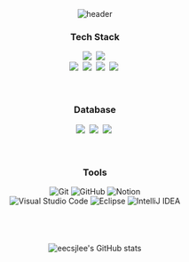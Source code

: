 <!--header 부분-->
<div align="center">
  <img src="https://capsule-render.vercel.app/api?type=slice&color=auto&height=300&section=header&text=Lee%20Junyoung&desc=Electronic%20Engineering%20and%20Computer%20Science&descSize=15&fontAlignY=15&descAlignY=30&fontSize=50&rotate=19&fontAlign=70&descAlign=79.3" alt="header" />
</div>

<!--내용 부분-->
<h3 align="center">Tech Stack</h3>
<div align="center">
  <img src="https://img.shields.io/badge/java-007396.svg?style=for-the-badge&logo=java&logoColor=white" />&nbsp
  <img src="https://img.shields.io/badge/springboot-6DB33F.svg?style=for-the-badge&logo=springboot&logoColor=white" />&nbsp
</div>

<div align="center">
  <img src="https://img.shields.io/badge/html5-E34F26.svg?style=for-the-badge&logo=html5&logoColor=white" />&nbsp
  <img src="https://img.shields.io/badge/css3-1572B6.svg?style=for-the-badge&logo=css3&logoColor=white" />&nbsp
  <img src="https://img.shields.io/badge/javascript-F7DF1E.svg?style=for-the-badge&logo=javascript&logoColor=20232a" />&nbsp
  <img src="https://img.shields.io/badge/react-20232a.svg?style=for-the-badge&logo=react&logoColor=61DAFB" />&nbsp
</div>

<br />
<br />

<!--데이터베이스 부분-->
<h3 align="center">Database</h3>
<div align="center">
  <img src="https://img.shields.io/badge/mysql-6DB33F.svg?style=for-the-badge&logo=mysql&logoColor=white" />&nbsp;
  <img src="https://img.shields.io/badge/mariadb-003545.svg?style=for-the-badge&logo=mariadb&logoColor=white" />&nbsp;
  <img src="https://img.shields.io/badge/firebase-FFC400.svg?style=for-the-badge&logo=firebase&logoColor=white" />&nbsp;
</div>

<br />
<br />

<!--툴 부분-->
<h3 align="center">Tools</h3>
<div align="center">
    <img src="https://img.shields.io/badge/git-F05033.svg?style=for-the-badge&logo=git&logoColor=white" alt="Git" />
    <img src="https://img.shields.io/badge/github-181717.svg?style=for-the-badge&logo=github&logoColor=white" alt="GitHub" />
    <img src="https://img.shields.io/badge/Notion-F3F3F3.svg?style=for-the-badge&logo=notion&logoColor=black" alt="Notion" />
</div>

<div align="center">
    <img src="https://img.shields.io/badge/visual_studio_code-007ACC?style=for-the-badge&logo=visualstudiocode&logoColor=white" alt="Visual Studio Code" />
    <img src="https://img.shields.io/badge/eclipse-9146FF?style=for-the-badge&logo=eclipse&logoColor=white" alt="Eclipse" />
    <img src="https://img.shields.io/badge/intellij_idea-FC4C02?style=for-the-badge&logo=intellijidea&logoColor=white" alt="IntelliJ IDEA" />
</div>

<br />
<br />
<br />
<br />

<!--깃허브 통계 부분-->
<div align="center">
  <img src="https://github-readme-stats.vercel.app/api?username=eecsjlee&theme=default&show_icons=true" alt="eecsjlee's GitHub stats" />
</div>
